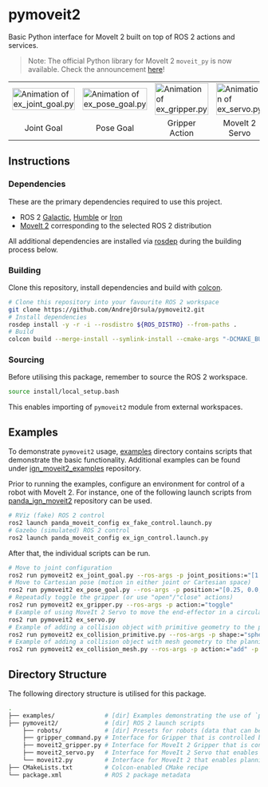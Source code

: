 # pymoveit2

Basic Python interface for MoveIt 2 built on top of ROS 2 actions and services.

> Note: The official Python library for MoveIt 2 `moveit_py` is now available. Check the announcement [here](https://picknik.ai/moveit/ros/python/google/2023/04/28/GSOC-MoveIt-2-Python-Bindings.html)!

<div align="center" class="tg-wrap">
<table>
<tbody>
  <tr>
    <td width="25%"><img width="100%" src="https://user-images.githubusercontent.com/22929099/147369355-5f1b33ef-2e18-4042-9ea3-cd85b1a78fa0.gif" alt="Animation of ex_joint_goal.py"/></td>
    <td width="25%"><img width="100%" src="https://user-images.githubusercontent.com/22929099/147369356-b8ad2f4c-1996-47ac-9bfb-7fccd243fd56.gif" alt="Animation of ex_pose_goal.py"/></td>
    <td width="25%"><img width="100%" src="https://user-images.githubusercontent.com/22929099/147369354-640831e2-4661-4f3d-8fc2-3e97d7766e1a.gif" alt="Animation of ex_gripper.py"/></td>
    <td width="25%"><img width="100%" src="https://user-images.githubusercontent.com/22929099/147374152-50128188-ab73-4d55-a537-b641325ce9c6.gif" alt="Animation of ex_servo.py"/></td>
  </tr>
  <tr>
    <td width="25%"><div align="center">Joint Goal</div></td>
    <td width="25%"><div align="center">Pose Goal</div></td>
    <td width="25%"><div align="center">Gripper Action</div></td>
    <td width="25%"><div align="center">MoveIt 2 Servo</div></td>
  </tr>
</tbody>
</table>
</div>

## Instructions

### Dependencies

These are the primary dependencies required to use this project.

- ROS 2 [Galactic](https://docs.ros.org/en/galactic/Installation.html), [Humble](https://docs.ros.org/en/humble/Installation.html) or [Iron](https://docs.ros.org/en/iron/Installation.html)
- [MoveIt 2](https://moveit.ros.org/install-moveit2/binary) corresponding to the selected ROS 2 distribution

All additional dependencies are installed via [rosdep](https://wiki.ros.org/rosdep) during the building process below.

### Building

Clone this repository, install dependencies and build with [colcon](https://colcon.readthedocs.io).

```bash
# Clone this repository into your favourite ROS 2 workspace
git clone https://github.com/AndrejOrsula/pymoveit2.git
# Install dependencies
rosdep install -y -r -i --rosdistro ${ROS_DISTRO} --from-paths .
# Build
colcon build --merge-install --symlink-install --cmake-args "-DCMAKE_BUILD_TYPE=Release"
```

### Sourcing

Before utilising this package, remember to source the ROS 2 workspace.

```bash
source install/local_setup.bash
```

This enables importing of `pymoveit2` module from external workspaces.

## Examples

To demonstrate `pymoveit2` usage, [examples](./examples) directory contains scripts that demonstrate the basic functionality. Additional examples can be found under [ign_moveit2_examples](https://github.com/AndrejOrsula/ign_moveit2_examples) repository.

Prior to running the examples, configure an environment for control of a robot with MoveIt 2. For instance, one of the following launch scripts from [panda_ign_moveit2](https://github.com/AndrejOrsula/panda_ign_moveit2) repository can be used.

```bash
# RViz (fake) ROS 2 control
ros2 launch panda_moveit_config ex_fake_control.launch.py
# Gazebo (simulated) ROS 2 control
ros2 launch panda_moveit_config ex_ign_control.launch.py
```

After that, the individual scripts can be run.

```bash
# Move to joint configuration
ros2 run pymoveit2 ex_joint_goal.py --ros-args -p joint_positions:="[1.57, -1.57, 0.0, -1.57, 0.0, 1.57, 0.7854]"
# Move to Cartesian pose (motion in either joint or Cartesian space)
ros2 run pymoveit2 ex_pose_goal.py --ros-args -p position:="[0.25, 0.0, 1.0]" -p quat_xyzw:="[0.0, 0.0, 0.0, 1.0]" -p cartesian:=False
# Repeatadly toggle the gripper (or use "open"/"close" actions)
ros2 run pymoveit2 ex_gripper.py --ros-args -p action:="toggle"
# Example of using MoveIt 2 Servo to move the end-effector in a circular motion
ros2 run pymoveit2 ex_servo.py
# Example of adding a collision object with primitive geometry to the planning scene of MoveIt 2
ros2 run pymoveit2 ex_collision_primitive.py --ros-args -p shape:="sphere" -p position:="[0.5, 0.0, 0.5]" -p dimensions:="[0.04]"
# Example of adding a collision object with mesh geometry to the planning scene of MoveIt 2
ros2 run pymoveit2 ex_collision_mesh.py --ros-args -p action:="add" -p position:="[0.5, 0.0, 0.5]" -p quat_xyzw:="[0.0, 0.0, -0.707, 0.707]"
```

## Directory Structure

The following directory structure is utilised for this package.

```bash
.
├── examples/              # [dir] Examples demonstrating the use of `pymoveit2`
├── pymoveit2/             # [dir] ROS 2 launch scripts
    ├── robots/            # [dir] Presets for robots (data that can be extracted from URDF/SRDF)
    ├── gripper_command.py # Interface for Gripper that is controlled by GripperCommand
    ├── moveit2_gripper.py # Interface for MoveIt 2 Gripper that is controlled by JointTrajectoryController
    ├── moveit2_servo.py   # Interface for MoveIt 2 Servo that enables real-time control in Cartesian Space
    └── moveit2.py         # Interface for MoveIt 2 that enables planning and execution of trajectories
├── CMakeLists.txt         # Colcon-enabled CMake recipe
└── package.xml            # ROS 2 package metadata
```
